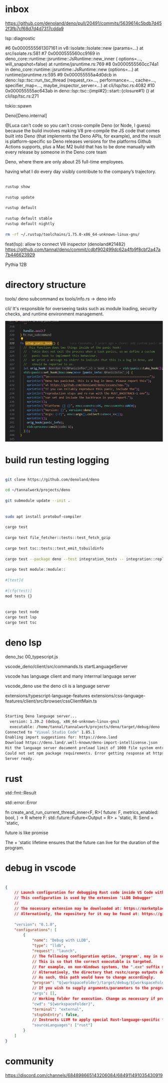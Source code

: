 # inbox

https://github.com/denoland/deno/pull/20491/commits/5639614c5bdb7d452f3fb7cf68d7d4d7317cdda9

lsp::diagnostic

#6  0x0000555561307161 in v8::isolate::Isolate::new (params=...) at src/isolate.rs:581
#7  0x0000555560cc9169 in deno_core::runtime::jsruntime::JsRuntime::new_inner (
    options=..., will_snapshot=false) at runtime/jsruntime.rs:769
#8  0x0000555560cc74a1 in deno_core::runtime::jsruntime::JsRuntime::new (options=...)
    at runtime/jsruntime.rs:595
#9  0x000055555a4d0dcb in deno::lsp::tsc::run_tsc_thread (request_rx=..., performance=..., 
    cache=..., specifier_map=..., maybe_inspector_server=...) at cli/lsp/tsc.rs:4082
#10 0x000055555ac643ab in deno::lsp::tsc::{impl#2}::start::{closure#1} ()
    at cli/lsp/tsc.rs:271

tokio::spawn

Deno[Deno.internal]

@Luca can't code so you can't cross-compile Deno (or Node, I guess) because the build involves making V8 pre-compile the JS code that comes built into Deno (that implements the Deno APIs, for example), and the result is platform-specific
so Deno releases versions for the platforms Github Actions supports, plus a Mac M2 build that has to be done manually with every release by someone in the Deno core team

Deno, where there are only about 25 full-time employees.

having what I do every day visibly contribute to the company’s trajectory.


```bash

rustup show

rustup update

rustup default

rustup default stable
rustup default nightly

rm -rf ~/.rustup/toolchains/1.75.0-x86_64-unknown-linux-gnu/

```


feat(lsp): allow to connect V8 inspector (denoland#21482)
https://github.com/tannal/deno/commit/cdbf902499dc62a4fb9f8cbf2a47a7b446623929

Pythia 12B

# directory structure

tools/ deno subcommand ex tools/info.rs -> deno info

cli/ It's responsible for overseeing tasks such as module loading, security checks, and runtime environment management.

![Alt text](./image-3.png)

# build run testing logging

```bash

git clone https://github.com/denoland/deno

cd ~/tannalwork/projects/deno

git submodule update --init .


sudo apt install protobuf-compiler

cargo test

cargo test file_fetcher::tests::test_fetch_gzip

cargo test tsc::tests::test_emit_tsbuildinfo

cargo test --package deno --test integration_tests -- integration::repl::console_log --exact --nocapture

cargo test module::module::

#[test]d

#[cfg(test)]
mod tests {}


cargo test node
cargo test lsp
cargo test tsc

```
# deno lsp

deno_tsc 00_typescript.js

vscode_deno/client/src/commands.ts startLanguageServer

vscode has language client and many interrnal language server

vscode_deno use the deno cli is a language server


extensions/typescript-language-features
extensions/css-language-features/client/src/browser/cssClientMain.ts



```bash

Starting Deno language server...
  version: 1.39.2 (debug, x86_64-unknown-linux-gnu)
  executable: /home/tannal/tannalwork/projects/deno/target/debug/deno
Connected to "Visual Studio Code" 1.85.1
Enabling import suggestions for: https://deno.land
Download https://deno.land/.well-known/deno-import-intellisense.json
Hit the language server document preload limit of 1000 file system entries. You may want to use the "deno.enablePaths" configuration setting to only have Deno partially enable a workspace or increase the limit via "deno.documentPreloadLimit". In cases where Deno ends up using too much memory, you may want to lower the limit.
Could not set npm package requirements. Error getting response at https://registry.npmjs.org/@types/node for package "@types/node": An npm specifier not found in cache: "@types/node", --cached-only is specified.
Server ready.

```



# rust

std::fmt::Result

std::error::Error

fn create_and_run_current_thread_inner<F, R>(
  future: F,
  metrics_enabled: bool,
) -> R
where
  F: std::future::Future<Output = R> + 'static,
  R: Send + 'static,

future is like promise

The + 'static lifetime ensures that the future can live for the duration of the program.


# debug in vscode


```json

{
    // Launch configuration for debugging Rust code inside VS Code with LLDB
    // This configuration is used by the extension 'LLDB Debugger'
    // 
    // The necessary extension may be downloaded at: https://marketplace.visualstudio.com/items?itemName=vadimcn.vscode-lldb
    // Alternatively, the repository for it may be found at: https://github.com/vadimcn/vscode-lldb.git
    
    "version": "0.1.0",
    "configurations": [
        {
            "name": "Debug with LLDB",
            "type": "lldb",
            "request": "launch",
            // The following configuration option, 'program', may in some cases need to be modified. 
            // This is so that the correct executable is targeted.
            // For example, on non-Windows systems, the ".exe" suffix must be removed. 
            // Alternatively, the directory that rustc/cargo outputs debug builds may change in future
            // As such, this path would have to change accordingly.
            "program": "${workspaceFolder}/target/debug/${workspaceFolderBasename}.exe",
            // If you wish to supply arguments/parameters to the program, supply them below:
            "args": [],
            // Working folder for execution. Change as necessary if program requires a different value:
            "cwd": "${workspaceFolder}",
            "terminal": "external",
            "stopOnEntry": false,
            // Instructs LLVM to apply special Rust-language-specific functionality to its analysis:
            "sourceLanguages": ["rust"]
        }
    ]
}

```



# community

https://discord.com/channels/684898665143206084/684911491035430919